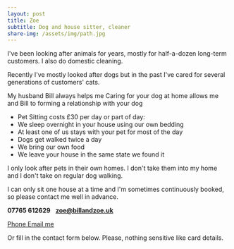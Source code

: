 ```yaml
---
layout: post
title: Zoe
subtitle: Dog and house sitter, cleaner
share-img: /assets/img/path.jpg
---
```


I've been looking after animals for years, mostly for half-a-dozen long-term customers. I also do domestic cleaning.

Recently I've mostly looked after dogs but in the past I've cared for several generations of customers' cats.

My husband Bill always helps me Caring for your dog at home allows me and Bill to forming a relationship with your dog


 - Pet Sitting costs £30 per day or part of day:
 - We sleep overnight in your house using our own bedding
 - At least one of us stays with your pet for most of the day
 - Dogs get walked twice a day
 - We bring our own food
 - We leave your house in the same state we found it

I only look after pets in their own homes. I don't take them into my home and I don't take on regular dog walking.

I can only sit one house at a time and I'm sometimes continuously booked, so please contact me well in advance.

**07765 612629**&nbsp;&nbsp;&nbsp;**zoe@billandzoe.uk**

<a href="tel:643643636363}" title="Call me on 53535353535">
    <span class="fa-stack fa-lg" aria-hidden="true">
    <i class="fas fa-circle fa-stack-2x"></i>
    <i class="fas fa-phone fa-stack-1x fa-inverse"></i>
    </span>
    <span class="sr-only">Phone</span>
</a><a href="mailto:bill@billandzoe.uk" title="Email me at bill@billandzoe.uk">
      <span class="fa-stack fa-lg" aria-hidden="true">
        <i class="fas fa-circle fa-stack-2x"></i>
        <i class="fas fa-envelope fa-stack-1x fa-inverse"></i>
      </span>
      <span class="sr-only">Email me</span>
</a>

Or fill in the contact form below.
Please, nothing sensitive like card details.

